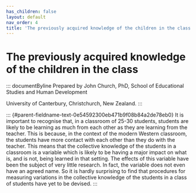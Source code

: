 ```yaml
---
has_children: false
layout: default
nav_order: 4
title: 'The previously acquired knowledge of the children in the class '
---
```

# The previously acquired knowledge of the children in the class 


::: documentByline
Prepared by John Church, PhD, School of Educational Studies and Human
Development

University of Canterbury, Christchurch, New Zealand.
:::

::: {#parent-fieldname-text-0e54592300eb471b9f08b84a2de78eb0}
It is important to recognise that, in a classroom of 25-30 students,
students are likely to be learning as much from each other as they are
learning from the teacher. This is because, in the context of the modern
Western classroom, the students have more contact with each other than
they do with the teacher. This means that the collective knowledge of
the students in a classroom is a variable which is likely to be having a
major impact on what is, and is not, being learned in that setting. The
effects of this variable have been the subject of very little research.
In fact, the variable does not even have an agreed name. So it is hardly
surprising to find that procedures for measuring variations in the
collective knowledge of the students in a class of students have yet to
be devised.
:::
